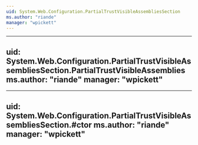 ```yaml
---
uid: System.Web.Configuration.PartialTrustVisibleAssembliesSection
ms.author: "riande"
manager: "wpickett"
---
```


---
uid: System.Web.Configuration.PartialTrustVisibleAssembliesSection.PartialTrustVisibleAssemblies
ms.author: "riande"
manager: "wpickett"
---

---
uid: System.Web.Configuration.PartialTrustVisibleAssembliesSection.#ctor
ms.author: "riande"
manager: "wpickett"
---
